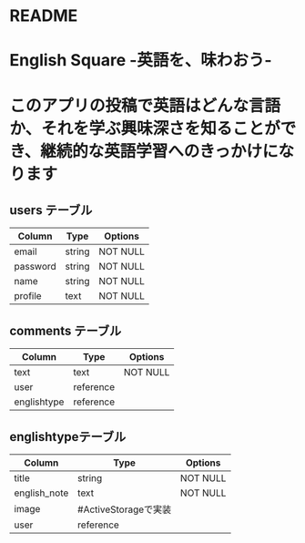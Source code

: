 # README

# English Square -英語を、味わおう-

# このアプリの投稿で英語はどんな言語か、それを学ぶ興味深さを知ることができ、継続的な英語学習へのきっかけになります

## users テーブル

| Column     | Type   | Options  |
| ---------- | ------ | -------- |
| email      | string | NOT NULL |
| password   | string | NOT NULL |
| name       | string | NOT NULL |
| profile    | text   | NOT NULL | 


## comments テーブル

| Column    | Type      | Options  
| --------- | --------- | -------- 
| text      | text      | NOT NULL 
| user      | reference |
| englishtype | reference |

## englishtypeテーブル

| Column     | Type                | Options  |
| ---------- | ------------------- | -------- |
| title      | string              | NOT NULL |
| english_note | text                | NOT NULL |
| image      | #ActiveStorageで実装 |
| user       | reference           |
